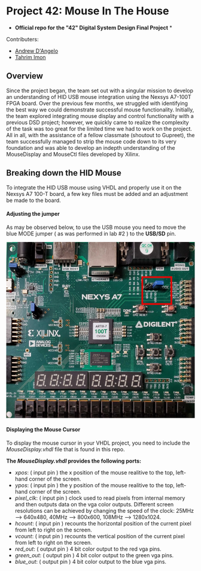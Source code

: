 # Project 42: Mouse In The House

* __Official repo for the "42" Digital System Design Final Project__ *

Contributers:
* [Andrew D'Angelo](https://sites.google.com/d/1RBr_eKZI24EjTWzsZB4v3GX3XFpaC1NY/p/18CrMngnyxBPsVCTbK__N-a7D6eivdq0i/edit)
* [Tahrim Imon](https://sites.google.com/stevens.edu/tahrim-imon-mobius-propage?pli=1&authuser=2)



## Overview

Since the project began, the team set out with a singular mission to develop an understanding of HID USB mouse integration using the Nexsys A7-100T FPGA board. Over the previous few months, we struggled with identifying the best way we could demonstrate successful mouse functionality. Initially, the team explored integrating mouse display and control functionality with a previous DSD project; however, we quickly came to realize the complexity of the task was too great for the limited time we had to work on the project. All in all, with the assistance of a fellow classmate (shoutout to Gupreet), the team successfully managed to strip the mouse code down to its very foundation and was able to develop an indepth understanding of the MouseDisplay and MouseCtl files developed by Xilinx.  

## Breaking down the HID Mouse

To integrate the HID USB mouse using VHDL and properly use it on the Nexsys A7 100-T board, a few key files must be added and an adjustment be made to the board. 

#### Adjusting the jumper
As may be observed below, to use the USB mouse you need to move the blue MODE jumper ( as was performed in lab #2 ) to the __USB/SD__ pin.

![FPGA board image](/fpga_mode_image.jpg)
 
 
 #### Displaying the Mouse Cursor
 
 To display the mouse cursor in your VHDL project, you need to include the _MouseDisplay.vhdl_ file that is found in this repo. 
 
 __The _MouseDisplay.vhdl_ provides the following ports:__
 * _xpos_: ( input pin ) the x position of the mouse realitive to the top, left-hand corner of the screen.
 * _ypos_: ( input pin ) the y position of the mouse realitive to the top, left-hand corner of the screen.
 * *pixel_clk*: ( input pin ) clock used to read pixels from internal memory and then outputs data on the vga color outputs. Different screen resolutions can be achieved by changing the speed of the clock: 25MHz --> 640x480, 40MHz --> 800x600, 108MHz --> 1280x1024.
 * _hcount_: ( input pin ) recounts the horizontal position of the current pixel from left to right on the screen.
 * _vcount_: ( input pin ) recounts the vertical position of the current pixel from left to right on the screen.
 * *red_out*: ( output pin ) 4 bit color output to the red vga pins.
 * *green_out*: ( output pin ) 4 bit color output to the green vga pins.
 * *blue_out*: ( output pin ) 4 bit color output to the blue vga pins.
 
 
 
 
 
